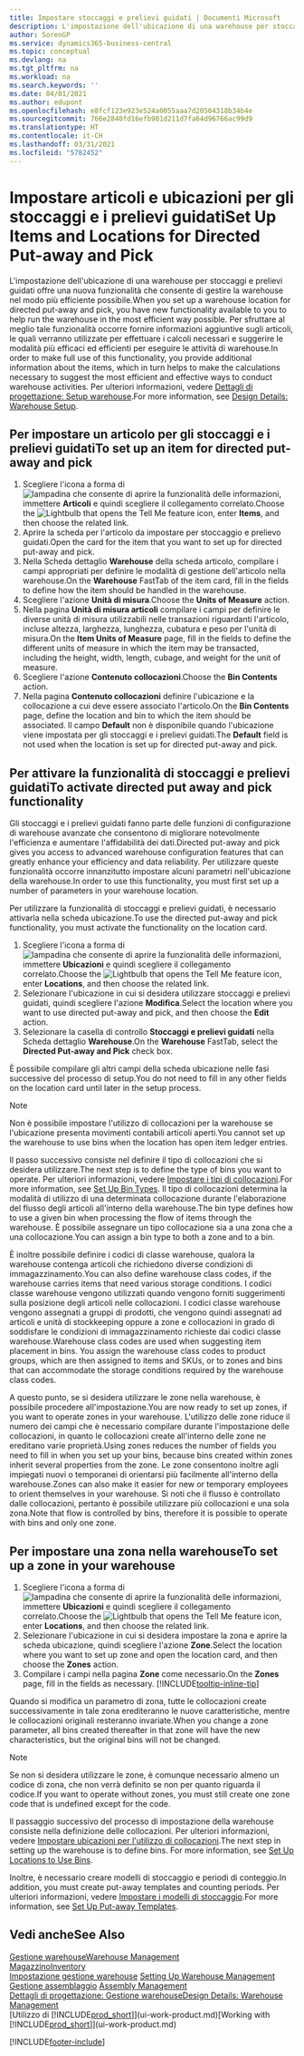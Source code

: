 ```yaml
---
title: Impostare stoccaggi e prelievi guidati | Documenti Microsoft
description: L'impostazione dell'ubicazione di una warehouse per stoccaggi e prelievi guidati offre una nuova funzionalità che consente di gestire la warehouse nel modo più efficiente possibile.
author: SorenGP
ms.service: dynamics365-business-central
ms.topic: conceptual
ms.devlang: na
ms.tgt_pltfrm: na
ms.workload: na
ms.search.keywords: ''
ms.date: 04/01/2021
ms.author: edupont
ms.openlocfilehash: e8fcf123e923e524a0055aaa7d20504318b34b4e
ms.sourcegitcommit: 766e2840fd16efb901d211d7fa64d96766ac99d9
ms.translationtype: HT
ms.contentlocale: it-CH
ms.lasthandoff: 03/31/2021
ms.locfileid: "5782452"
---
```

# <a name="set-up-items-and-locations-for-directed-put-away-and-pick"></a><span data-ttu-id="9072e-103">Impostare articoli e ubicazioni per gli stoccaggi e i prelievi guidati</span><span class="sxs-lookup"><span data-stu-id="9072e-103">Set Up Items and Locations for Directed Put-away and Pick</span></span>
<span data-ttu-id="9072e-104">L'impostazione dell'ubicazione di una warehouse per stoccaggi e prelievi guidati offre una nuova funzionalità che consente di gestire la warehouse nel modo più efficiente possibile.</span><span class="sxs-lookup"><span data-stu-id="9072e-104">When you set up a warehouse location for directed put-away and pick, you have new functionality available to you to help run the warehouse in the most efficient way possible.</span></span> <span data-ttu-id="9072e-105">Per sfruttare al meglio tale funzionalità occorre fornire informazioni aggiuntive sugli articoli, le quali verranno utilizzate per effettuare i calcoli necessari e suggerire le modalità più efficaci ed efficienti per eseguire le attività di warehouse.</span><span class="sxs-lookup"><span data-stu-id="9072e-105">In order to make full use of this functionality, you provide additional information about the items, which in turn helps to make the calculations necessary to suggest the most efficient and effective ways to conduct warehouse activities.</span></span> <span data-ttu-id="9072e-106">Per ulteriori informazioni, vedere [Dettagli di progettazione: Setup warehouse](design-details-warehouse-setup.md).</span><span class="sxs-lookup"><span data-stu-id="9072e-106">For more information, see [Design Details: Warehouse Setup](design-details-warehouse-setup.md).</span></span>

## <a name="to-set-up-an-item-for-directed-put-away-and-pick"></a><span data-ttu-id="9072e-107">Per impostare un articolo per gli stoccaggi e i prelievi guidati</span><span class="sxs-lookup"><span data-stu-id="9072e-107">To set up an item for directed put-away and pick</span></span>  
1.  <span data-ttu-id="9072e-108">Scegliere l'icona a forma di ![lampadina che consente di aprire la funzionalità delle informazioni](media/ui-search/search_small.png "Informazioni sull'operazione che si desidera eseguire"), immettere **Articoli** e quindi scegliere il collegamento correlato.</span><span class="sxs-lookup"><span data-stu-id="9072e-108">Choose the ![Lightbulb that opens the Tell Me feature](media/ui-search/search_small.png "Tell me what you want to do") icon, enter **Items**, and then choose the related link.</span></span>  
2.  <span data-ttu-id="9072e-109">Aprire la scheda per l'articolo da impostare per stoccaggio e prelievo guidati.</span><span class="sxs-lookup"><span data-stu-id="9072e-109">Open the card for the item that you want to set up for directed put-away and pick.</span></span>
3. <span data-ttu-id="9072e-110">Nella Scheda dettaglio **Warehouse** della scheda articolo, compilare i campi appropriati per definire le modalità di gestione dell'articolo nella warehouse.</span><span class="sxs-lookup"><span data-stu-id="9072e-110">On the **Warehouse** FastTab of the item card, fill in the fields to define how the item should be handled in the warehouse.</span></span>  
4.  <span data-ttu-id="9072e-111">Scegliere l'azione **Unità di misura**.</span><span class="sxs-lookup"><span data-stu-id="9072e-111">Choose the **Units of Measure** action.</span></span>
5. <span data-ttu-id="9072e-112">Nella pagina **Unità di misura articoli** compilare i campi per definire le diverse unità di misura utilizzabili nelle transazioni riguardanti l'articolo, incluse altezza, larghezza, lunghezza, cubatura e peso per l'unità di misura.</span><span class="sxs-lookup"><span data-stu-id="9072e-112">On the **Item Units of Measure** page, fill in the fields to define the different units of measure in which the item may be transacted, including the height, width, length, cubage, and weight for the unit of measure.</span></span>
6. <span data-ttu-id="9072e-113">Scegliere l'azione **Contenuto collocazioni**.</span><span class="sxs-lookup"><span data-stu-id="9072e-113">Choose the **Bin Contents** action.</span></span>
7. <span data-ttu-id="9072e-114">Nella pagina **Contenuto collocazioni** definire l'ubicazione e la collocazione a cui deve essere associato l'articolo.</span><span class="sxs-lookup"><span data-stu-id="9072e-114">On the **Bin Contents** page, define the location and bin to which the item should be associated.</span></span> <span data-ttu-id="9072e-115">Il campo **Default** non è disponibile quando l'ubicazione viene impostata per gli stoccaggi e i prelievi guidati.</span><span class="sxs-lookup"><span data-stu-id="9072e-115">The **Default** field is not used when the location is set up for directed put-away and pick.</span></span>  

## <a name="to-activate-directed-put-away-and-pick-functionality"></a><span data-ttu-id="9072e-116">Per attivare la funzionalità di stoccaggi e prelievi guidati</span><span class="sxs-lookup"><span data-stu-id="9072e-116">To activate directed put away and pick functionality</span></span>  
<span data-ttu-id="9072e-117">Gli stoccaggi e i prelievi guidati fanno parte delle funzioni di configurazione di warehouse avanzate che consentono di migliorare notevolmente l'efficienza e aumentare l'affidabilità dei dati.</span><span class="sxs-lookup"><span data-stu-id="9072e-117">Directed put-away and pick gives you access to advanced warehouse configuration features that can greatly enhance your efficiency and data reliability.</span></span> <span data-ttu-id="9072e-118">Per utilizzare queste funzionalità occorre innanzitutto impostare alcuni parametri nell'ubicazione della warehouse.</span><span class="sxs-lookup"><span data-stu-id="9072e-118">In order to use this functionality, you must first set up a number of parameters in your warehouse location.</span></span>  

<span data-ttu-id="9072e-119">Per utilizzare la funzionalità di stoccaggi e prelievi guidati, è necessario attivarla nella scheda ubicazione.</span><span class="sxs-lookup"><span data-stu-id="9072e-119">To use the directed put-away and pick functionality, you must activate the functionality on the location card.</span></span>    
1.  <span data-ttu-id="9072e-120">Scegliere l'icona a forma di ![lampadina che consente di aprire la funzionalità delle informazioni](media/ui-search/search_small.png "Informazioni sull'operazione che si desidera eseguire"), immettere **Ubicazioni** e quindi scegliere il collegamento correlato.</span><span class="sxs-lookup"><span data-stu-id="9072e-120">Choose the ![Lightbulb that opens the Tell Me feature](media/ui-search/search_small.png "Tell me what you want to do") icon, enter **Locations**, and then choose the related link.</span></span>  
2.  <span data-ttu-id="9072e-121">Selezionare l'ubicazione in cui si desidera utilizzare stoccaggi e prelievi guidati, quindi scegliere l'azione **Modifica**.</span><span class="sxs-lookup"><span data-stu-id="9072e-121">Select the location where you want to use directed put-away and pick, and then choose the **Edit** action.</span></span>  
3.  <span data-ttu-id="9072e-122">Selezionare la casella di controllo **Stoccaggi e prelievi guidati** nella Scheda dettaglio **Warehouse**.</span><span class="sxs-lookup"><span data-stu-id="9072e-122">On the **Warehouse** FastTab, select the **Directed Put-away and Pick** check box.</span></span>  

<span data-ttu-id="9072e-123">È possibile compilare gli altri campi della scheda ubicazione nelle fasi successive del processo di setup.</span><span class="sxs-lookup"><span data-stu-id="9072e-123">You do not need to fill in any other fields on the location card until later in the setup process.</span></span>  

> [!NOTE]  
>  <span data-ttu-id="9072e-124">Non è possibile impostare l'utilizzo di collocazioni per la warehouse se l'ubicazione presenta movimenti contabili articoli aperti.</span><span class="sxs-lookup"><span data-stu-id="9072e-124">You cannot set up the warehouse to use bins when the location has open item ledger entries.</span></span>  

<span data-ttu-id="9072e-125">Il passo successivo consiste nel definire il tipo di collocazioni che si desidera utilizzare.</span><span class="sxs-lookup"><span data-stu-id="9072e-125">The next step is to define the type of bins you want to operate.</span></span> <span data-ttu-id="9072e-126">Per ulteriori informazioni, vedere [Impostare i tipi di collocazioni](warehouse-how-to-set-up-bin-types.md).</span><span class="sxs-lookup"><span data-stu-id="9072e-126">For more information, see [Set Up Bin Types](warehouse-how-to-set-up-bin-types.md).</span></span> <span data-ttu-id="9072e-127">Il tipo di collocazioni determina la modalità di utilizzo di una determinata collocazione durante l'elaborazione del flusso degli articoli all'interno della warehouse.</span><span class="sxs-lookup"><span data-stu-id="9072e-127">The bin type defines how to use a given bin when processing the flow of items through the warehouse.</span></span> <span data-ttu-id="9072e-128">È possibile assegnare un tipo collocazione sia a una zona che a una collocazione.</span><span class="sxs-lookup"><span data-stu-id="9072e-128">You can assign a bin type to both a zone and to a bin.</span></span>  

<span data-ttu-id="9072e-129">È inoltre possibile definire i codici di classe warehouse, qualora la warehouse contenga articoli che richiedono diverse condizioni di immagazzinamento.</span><span class="sxs-lookup"><span data-stu-id="9072e-129">You can also define warehouse class codes, if the warehouse carries items that need various storage conditions.</span></span> <span data-ttu-id="9072e-130">I codici classe warehouse vengono utilizzati quando vengono forniti suggerimenti sulla posizione degli articoli nelle collocazioni. I codici classe warehouse vengono assegnati a gruppi di prodotti, che vengono quindi assegnati ad articoli e unità di stockkeeping oppure a zone e collocazioni in grado di soddisfare le condizioni di immagazzinamento richieste dai codici classe warehouse.</span><span class="sxs-lookup"><span data-stu-id="9072e-130">Warehouse class codes are used when suggesting item placement in bins. You assign the warehouse class codes to product groups, which are then assigned to items and SKUs, or to zones and bins that can accommodate the storage conditions required by the warehouse class codes.</span></span>  

<span data-ttu-id="9072e-131">A questo punto, se si desidera utilizzare le zone nella warehouse, è possibile procedere all'impostazione.</span><span class="sxs-lookup"><span data-stu-id="9072e-131">You are now ready to set up zones, if you want to operate zones in your warehouse.</span></span> <span data-ttu-id="9072e-132">L'utilizzo delle zone riduce il numero dei campi che è necessario compilare durante l'impostazione delle collocazioni, in quanto le collocazioni create all'interno delle zone ne ereditano varie proprietà.</span><span class="sxs-lookup"><span data-stu-id="9072e-132">Using zones reduces the number of fields you need to fill in when you set up your bins, because bins created within zones inherit several properties from the zone.</span></span> <span data-ttu-id="9072e-133">Le zone consentono inoltre agli impiegati nuovi o temporanei di orientarsi più facilmente all'interno della warehouse.</span><span class="sxs-lookup"><span data-stu-id="9072e-133">Zones can also make it easier for new or temporary employees to orient themselves in your warehouse.</span></span> <span data-ttu-id="9072e-134">Si noti che il flusso è controllato dalle collocazioni, pertanto è possibile utilizzare più collocazioni e una sola zona.</span><span class="sxs-lookup"><span data-stu-id="9072e-134">Note that flow is controlled by bins, therefore it is possible to operate with bins and only one zone.</span></span>  

## <a name="to-set-up-a-zone-in-your-warehouse"></a><span data-ttu-id="9072e-135">Per impostare una zona nella warehouse</span><span class="sxs-lookup"><span data-stu-id="9072e-135">To set up a zone in your warehouse</span></span>  
1.  <span data-ttu-id="9072e-136">Scegliere l'icona a forma di ![lampadina che consente di aprire la funzionalità delle informazioni](media/ui-search/search_small.png "Informazioni sull'operazione che si desidera eseguire"), immettere **Ubicazioni** e quindi scegliere il collegamento correlato.</span><span class="sxs-lookup"><span data-stu-id="9072e-136">Choose the ![Lightbulb that opens the Tell Me feature](media/ui-search/search_small.png "Tell me what you want to do") icon, enter **Locations**, and then choose the related link.</span></span>  
2.  <span data-ttu-id="9072e-137">Selezionare l'ubicazione in cui si desidera impostare la zona e aprire la scheda ubicazione, quindi scegliere l'azione **Zone**.</span><span class="sxs-lookup"><span data-stu-id="9072e-137">Select the location where you want to set up zone and open the location card, and then choose the **Zones** action.</span></span>  
3.  <span data-ttu-id="9072e-138">Compilare i campi nella pagina **Zone** come necessario.</span><span class="sxs-lookup"><span data-stu-id="9072e-138">On the **Zones** page, fill in the fields as necessary.</span></span> [!INCLUDE[tooltip-inline-tip](includes/tooltip-inline-tip_md.md)]  

<span data-ttu-id="9072e-139">Quando si modifica un parametro di zona, tutte le collocazioni create successivamente in tale zona erediteranno le nuove caratteristiche, mentre le collocazioni originali resteranno invariate.</span><span class="sxs-lookup"><span data-stu-id="9072e-139">When you change a zone parameter, all bins created thereafter in that zone will have the new characteristics, but the original bins will not be changed.</span></span>  

> [!NOTE]  
>  <span data-ttu-id="9072e-140">Se non si desidera utilizzare le zone, è comunque necessario almeno un codice di zona, che non verrà definito se non per quanto riguarda il codice.</span><span class="sxs-lookup"><span data-stu-id="9072e-140">If you want to operate without zones, you must still create one zone code that is undefined except for the code.</span></span>  

<span data-ttu-id="9072e-141">Il passaggio successivo del processo di impostazione della warehouse consiste nella definizione delle collocazioni. Per ulteriori informazioni, vedere [Impostare ubicazioni per l'utilizzo di collocazioni](warehouse-how-to-set-up-locations-to-use-bins.md).</span><span class="sxs-lookup"><span data-stu-id="9072e-141">The next step in setting up the warehouse is to define bins. For more information, see [Set Up Locations to Use Bins](warehouse-how-to-set-up-locations-to-use-bins.md).</span></span>  

<span data-ttu-id="9072e-142">Inoltre, è necessario creare modelli di stoccaggio e periodi di conteggio.</span><span class="sxs-lookup"><span data-stu-id="9072e-142">In addition, you must create put-away templates and counting periods.</span></span> <span data-ttu-id="9072e-143">Per ulteriori informazioni, vedere [Impostare i modelli di stoccaggio](warehouse-how-to-set-up-put-away-templates.md).</span><span class="sxs-lookup"><span data-stu-id="9072e-143">For more information, see [Set Up Put-away Templates](warehouse-how-to-set-up-put-away-templates.md).</span></span>  

## <a name="see-also"></a><span data-ttu-id="9072e-144">Vedi anche</span><span class="sxs-lookup"><span data-stu-id="9072e-144">See Also</span></span>  
[<span data-ttu-id="9072e-145">Gestione warehouse</span><span class="sxs-lookup"><span data-stu-id="9072e-145">Warehouse Management</span></span>](warehouse-manage-warehouse.md)  
[<span data-ttu-id="9072e-146">Magazzino</span><span class="sxs-lookup"><span data-stu-id="9072e-146">Inventory</span></span>](inventory-manage-inventory.md)  
<span data-ttu-id="9072e-147">[Impostazione gestione warehouse](warehouse-setup-warehouse.md)   </span><span class="sxs-lookup"><span data-stu-id="9072e-147">[Setting Up Warehouse Management](warehouse-setup-warehouse.md)   </span></span>  
<span data-ttu-id="9072e-148">[Gestione assemblaggio](assembly-assemble-items.md)  </span><span class="sxs-lookup"><span data-stu-id="9072e-148">[Assembly Management](assembly-assemble-items.md)  </span></span>  
[<span data-ttu-id="9072e-149">Dettagli di progettazione: Gestione warehouse</span><span class="sxs-lookup"><span data-stu-id="9072e-149">Design Details: Warehouse Management</span></span>](design-details-warehouse-management.md)  
<span data-ttu-id="9072e-150">[Utilizzo di [!INCLUDE[prod_short](includes/prod_short.md)]](ui-work-product.md)</span><span class="sxs-lookup"><span data-stu-id="9072e-150">[Working with [!INCLUDE[prod_short](includes/prod_short.md)]](ui-work-product.md)</span></span>  


[!INCLUDE[footer-include](includes/footer-banner.md)]